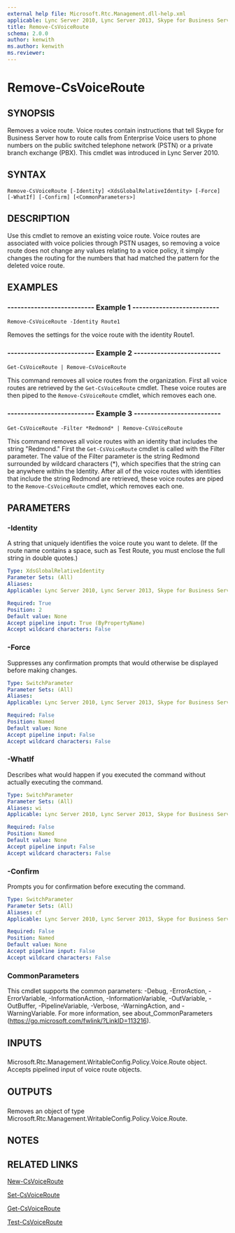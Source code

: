 ```yaml
---
external help file: Microsoft.Rtc.Management.dll-help.xml
applicable: Lync Server 2010, Lync Server 2013, Skype for Business Server 2015, Skype for Business Server 2019
title: Remove-CsVoiceRoute
schema: 2.0.0
author: kenwith
ms.author: kenwith
ms.reviewer:
---
```


# Remove-CsVoiceRoute

## SYNOPSIS
Removes a voice route.
Voice routes contain instructions that tell Skype for Business Server how to route calls from Enterprise Voice users to phone numbers on the public switched telephone network (PSTN) or a private branch exchange (PBX).
This cmdlet was introduced in Lync Server 2010.


## SYNTAX

```
Remove-CsVoiceRoute [-Identity] <XdsGlobalRelativeIdentity> [-Force] [-WhatIf] [-Confirm] [<CommonParameters>]
```

## DESCRIPTION
Use this cmdlet to remove an existing voice route.
Voice routes are associated with voice policies through PSTN usages, so removing a voice route does not change any values relating to a voice policy, it simply changes the routing for the numbers that had matched the pattern for the deleted voice route.


## EXAMPLES

### -------------------------- Example 1 --------------------------
```
Remove-CsVoiceRoute -Identity Route1
```

Removes the settings for the voice route with the identity Route1.


### -------------------------- Example 2 --------------------------
```
Get-CsVoiceRoute | Remove-CsVoiceRoute
```

This command removes all voice routes from the organization.
First all voice routes are retrieved by the `Get-CsVoiceRoute` cmdlet.
These voice routes are then piped to the `Remove-CsVoiceRoute` cmdlet, which removes each one.


### -------------------------- Example 3 --------------------------
```
Get-CsVoiceRoute -Filter *Redmond* | Remove-CsVoiceRoute
```

This command removes all voice routes with an identity that includes the string "Redmond." First the `Get-CsVoiceRoute` cmdlet is called with the Filter parameter.
The value of the Filter parameter is the string Redmond surrounded by wildcard characters (*), which specifies that the string can be anywhere within the Identity.
After all of the voice routes with identities that include the string Redmond are retrieved, these voice routes are piped to the `Remove-CsVoiceRoute` cmdlet, which removes each one.


## PARAMETERS

### -Identity
A string that uniquely identifies the voice route you want to delete.
(If the route name contains a space, such as Test Route, you must enclose the full string in double quotes.)

```yaml
Type: XdsGlobalRelativeIdentity
Parameter Sets: (All)
Aliases: 
Applicable: Lync Server 2010, Lync Server 2013, Skype for Business Server 2015, Skype for Business Server 2019

Required: True
Position: 2
Default value: None
Accept pipeline input: True (ByPropertyName)
Accept wildcard characters: False
```

### -Force
Suppresses any confirmation prompts that would otherwise be displayed before making changes.

```yaml
Type: SwitchParameter
Parameter Sets: (All)
Aliases: 
Applicable: Lync Server 2010, Lync Server 2013, Skype for Business Server 2015, Skype for Business Server 2019

Required: False
Position: Named
Default value: None
Accept pipeline input: False
Accept wildcard characters: False
```

### -WhatIf
Describes what would happen if you executed the command without actually executing the command.

```yaml
Type: SwitchParameter
Parameter Sets: (All)
Aliases: wi
Applicable: Lync Server 2010, Lync Server 2013, Skype for Business Server 2015, Skype for Business Server 2019

Required: False
Position: Named
Default value: None
Accept pipeline input: False
Accept wildcard characters: False
```

### -Confirm
Prompts you for confirmation before executing the command.

```yaml
Type: SwitchParameter
Parameter Sets: (All)
Aliases: cf
Applicable: Lync Server 2010, Lync Server 2013, Skype for Business Server 2015, Skype for Business Server 2019

Required: False
Position: Named
Default value: None
Accept pipeline input: False
Accept wildcard characters: False
```

### CommonParameters
This cmdlet supports the common parameters: -Debug, -ErrorAction, -ErrorVariable, -InformationAction, -InformationVariable, -OutVariable, -OutBuffer, -PipelineVariable, -Verbose, -WarningAction, and -WarningVariable. For more information, see about_CommonParameters (https://go.microsoft.com/fwlink/?LinkID=113216).

## INPUTS

###  
Microsoft.Rtc.Management.WritableConfig.Policy.Voice.Route object.
Accepts pipelined input of voice route objects.

## OUTPUTS

###  
Removes an object of type Microsoft.Rtc.Management.WritableConfig.Policy.Voice.Route.

## NOTES

## RELATED LINKS

[New-CsVoiceRoute](New-CsVoiceRoute.md)

[Set-CsVoiceRoute](Set-CsVoiceRoute.md)

[Get-CsVoiceRoute](Get-CsVoiceRoute.md)

[Test-CsVoiceRoute](Test-CsVoiceRoute.md)

